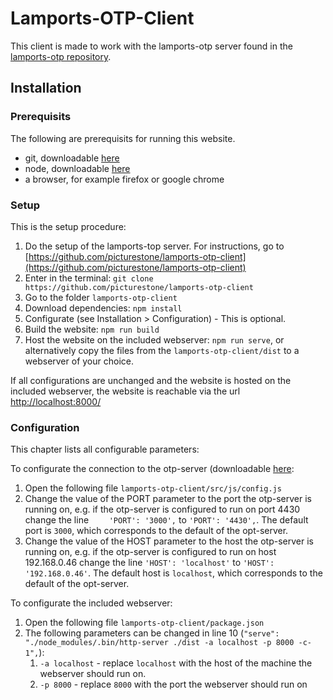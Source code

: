 # Lamports-OTP-Client

This client is made to work with the lamports-otp server found in the [lamports-otp repository](https://github.com/picturestone/lamports-otp-client).

## Installation

### Prerequisits

The following are prerequisits for running this website.

* git, downloadable [here](https://git-scm.com/downloads)
* node, downloadable [here](https://nodejs.org/en/download)
* a browser, for example firefox or google chrome

### Setup

This is the setup procedure:

1. Do the setup of the lamports-top server. For instructions, go to [https://github.com/picturestone/lamports-otp-client](https://github.com/picturestone/lamports-otp-client)
1. Enter in the terminal: `git clone https://github.com/picturestone/lamports-otp-client`
1. Go to the folder `lamports-otp-client`
1. Download dependencies: `npm install`
1. Configurate (see Installation > Configuration) - This is optional.
1. Build the website: `npm run build`
1. Host the website on the included webserver: `npm run serve`, or alternatively copy the files from the `lamports-otp-client/dist` to a webserver of your choice.

If all configurations are unchanged and the website is hosted on the included webserver, the website is reachable via the url [http://localhost:8000/](http://localhost:8000/)

### Configuration

This chapter lists all configurable parameters:

To configurate the connection to the otp-server (downloadable [here](https://github.com/picturestone/lamports-otp):

1. Open the following file `lamports-otp-client/src/js/config.js`
1. Change the value of the PORT parameter to the port the otp-server is running on, e.g. if the otp-server is configured to run on port 4430 change the line `    'PORT': '3000',` to `'PORT': '4430',`. The default port is `3000`, which corresponds to the default of the opt-server.
1. Change the value of the HOST parameter to the host the otp-server is running on, e.g. if the otp-server is configured to run on host 192.168.0.46 change the line `'HOST': 'localhost'` to `'HOST': '192.168.0.46'`. The default host is `localhost`, which corresponds to the default of the opt-server.

To configurate the included webserver:

1. Open the following file `lamports-otp-client/package.json`
1. The following parameters can be changed in line 10 (`"serve": "./node_modules/.bin/http-server ./dist -a localhost -p 8000 -c-1",`):
    1. `-a localhost` - replace `localhost` with the host of the machine the webserver should run on.
    1. `-p 8000` - replace `8000` with the port the webserver should run on

